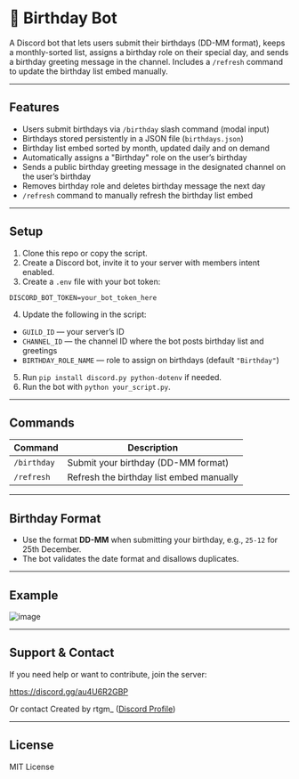 # 🎂 Birthday Bot

A Discord bot that lets users submit their birthdays (DD-MM format), keeps a monthly-sorted list, assigns a birthday role on their special day, and sends a birthday greeting message in the channel. Includes a `/refresh` command to update the birthday list embed manually.

---

## Features

- Users submit birthdays via `/birthday` slash command (modal input)
- Birthdays stored persistently in a JSON file (`birthdays.json`)
- Birthday list embed sorted by month, updated daily and on demand
- Automatically assigns a "Birthday" role on the user’s birthday
- Sends a public birthday greeting message in the designated channel on the user’s birthday
- Removes birthday role and deletes birthday message the next day
- `/refresh` command to manually refresh the birthday list embed

---

## Setup

1. Clone this repo or copy the script.
2. Create a Discord bot, invite it to your server with members intent enabled.
3. Create a `.env` file with your bot token:
```
DISCORD_BOT_TOKEN=your_bot_token_here
```
4. Update the following in the script:
- `GUILD_ID` — your server’s ID
- `CHANNEL_ID` — the channel ID where the bot posts birthday list and greetings
- `BIRTHDAY_ROLE_NAME` — role to assign on birthdays (default `"Birthday"`)
5. Run `pip install discord.py python-dotenv` if needed.
6. Run the bot with `python your_script.py`.

---

## Commands

| Command    | Description                         |
|------------|-----------------------------------|
| `/birthday` | Submit your birthday (DD-MM format) |
| `/refresh`  | Refresh the birthday list embed manually |

---

## Birthday Format

- Use the format **DD-MM** when submitting your birthday, e.g., `25-12` for 25th December.
- The bot validates the date format and disallows duplicates.

---

## Example

![image](https://github.com/user-attachments/assets/c49d2bee-ea71-4f86-9b13-bc7fcfa770a4)

---

## Support & Contact

If you need help or want to contribute, join the server:

https://discord.gg/au4U6R2GBP

Or contact Created by rtgm_ ([Discord Profile](https://discord.com/users/1123319935360319568))  

---

## License

MIT License
